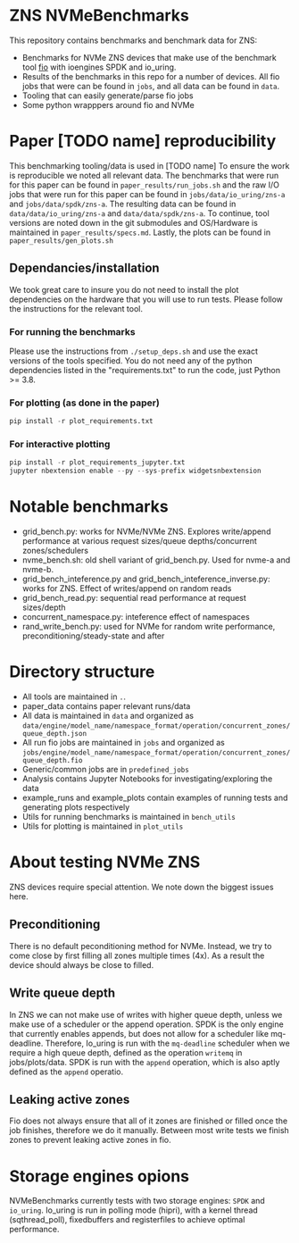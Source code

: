 # ZNS NVMeBenchmarks

This repository contains benchmarks and benchmark data for ZNS:
* Benchmarks for NVMe ZNS devices that make use of the benchmark tool [fio](https://github.com/axboe/fio) with ioengines SPDK and io_uring.
* Results of the benchmarks in this repo for a number of devices. All fio jobs that were can be found in `jobs`, and all data can be found in `data`.
* Tooling that can easily generate/parse fio jobs
* Some python wrapppers around fio and NVMe

# Paper [TODO name] reproducibility

This benchmarking tooling/data is used in [TODO name] To ensure the work is reproducible we noted all relevant data. The benchmarks that were run for this paper can be found in `paper_results/run_jobs.sh` and the raw I/O jobs that were run for this paper can be found in `jobs/data/io_uring/zns-a` and `jobs/data/spdk/zns-a`. The resulting data can be found in `data/data/io_uring/zns-a` and `data/data/spdk/zns-a`. To continue, tool versions are noted down in the git submodules and OS/Hardware is maintained in `paper_results/specs.md`. Lastly, the plots can be found in `paper_results/gen_plots.sh`


## Dependancies/installation

We took great care to insure you do not need to install the plot dependencies on the hardware that you will use to run tests. Please follow the instructions for the relevant tool.

### For running the benchmarks

Please use the instructions from `./setup_deps.sh` and use the exact versions of the tools specified.
You do not need any of the python dependencies listed in the "requirements.txt" to run the code, just Python >= 3.8.

### For plotting (as done in the paper)

```python
pip install -r plot_requirements.txt
```

### For interactive plotting

```python
pip install -r plot_requirements_jupyter.txt
jupyter nbextension enable --py --sys-prefix widgetsnbextension 
```

# Notable benchmarks
* grid_bench.py: works for NVMe/NVMe ZNS. Explores write/append performance at various request sizes/queue depths/concurrent zones/schedulers
* nvme_bench.sh: old shell variant of grid_bench.py. Used for nvme-a and nvme-b. 
* grid_bench_inteference.py and grid_bench_inteference_inverse.py: works for ZNS. Effect of writes/append on random reads
* grid_bench_read.py: sequential read performance at request sizes/depth
* concurrent_namespace.py: inteference effect of namespaces
* rand_write_bench.py: used for NVMe for random write performance, preconditioning/steady-state and after

# Directory structure

* All tools are maintained in `.`.
* paper_data contains paper relevant runs/data
* All data is maintained in `data` and organized as `data/engine/model_name/namespace_format/operation/concurrent_zones/queue_depth.json`
* All run fio jobs are maintained in `jobs` and organized as `jobs/engine/model_name/namespace_format/operation/concurrent_zones/queue_depth.fio`
* Generic/common jobs are in `predefined_jobs`
* Analysis contains Jupyter Notebooks for investigating/exploring the data
* example_runs and example_plots contain examples of running tests and generating plots respectively
* Utils for running benchmarks is maintained in `bench_utils`
* Utils for plotting is maintained in `plot_utils`


# About testing NVMe ZNS

ZNS devices require special attention. We note down the biggest issues here.

## Preconditioning

There is no default peconditioning method for NVMe. Instead, we try to come close by first filling all zones multiple times (4x). As a result the device should always be close to filled.

## Write queue depth

In ZNS we can not make use of writes with higher queue depth, unless we make use of a scheduler or the append operation. SPDK is the only engine that currently enables appends, but does not allow for a scheduler like mq-deadline. Therefore, Io_uring is run with the `mq-deadline` scheduler when we require a high queue depth, defined as the operation `writemq` in jobs/plots/data. SPDK is run with the `append` operation, which is also aptly defined as the `append` operatio.

## Leaking active zones 

Fio does not always ensure that all of it zones are finished or filled once the job finishes, therefore we do it manually.
Between most write tests we finish zones to prevent leaking active zones in fio.

# Storage engines opions

NVMeBenchmarks currently tests with two storage engines: `SPDK` and `io_uring`.
Io_uring is run in polling mode (hipri), with a kernel thread (sqthread_poll), fixedbuffers and registerfiles to achieve optimal performance.



